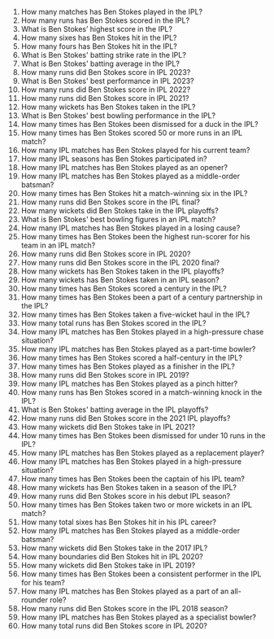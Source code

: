 1. How many matches has Ben Stokes played in the IPL?
2. How many runs has Ben Stokes scored in the IPL?
3. What is Ben Stokes’ highest score in the IPL?
4. How many sixes has Ben Stokes hit in the IPL?
5. How many fours has Ben Stokes hit in the IPL?
6. What is Ben Stokes' batting strike rate in the IPL?
7. What is Ben Stokes' batting average in the IPL?
8. How many runs did Ben Stokes score in IPL 2023?
9. What is Ben Stokes' best performance in IPL 2023?
10. How many runs did Ben Stokes score in IPL 2022?
11. How many runs did Ben Stokes score in IPL 2021?
12. How many wickets has Ben Stokes taken in the IPL?
13. What is Ben Stokes' best bowling performance in the IPL?
14. How many times has Ben Stokes been dismissed for a duck in the IPL?
15. How many times has Ben Stokes scored 50 or more runs in an IPL match?
16. How many IPL matches has Ben Stokes played for his current team?
17. How many IPL seasons has Ben Stokes participated in?
18. How many IPL matches has Ben Stokes played as an opener?
19. How many IPL matches has Ben Stokes played as a middle-order batsman?
20. How many times has Ben Stokes hit a match-winning six in the IPL?
21. How many runs did Ben Stokes score in the IPL final?
22. How many wickets did Ben Stokes take in the IPL playoffs?
23. What is Ben Stokes' best bowling figures in an IPL match?
24. How many IPL matches has Ben Stokes played in a losing cause?
25. How many times has Ben Stokes been the highest run-scorer for his team in an IPL match?
26. How many runs did Ben Stokes score in IPL 2020?
27. How many runs did Ben Stokes score in the IPL 2020 final?
28. How many wickets has Ben Stokes taken in the IPL playoffs?
29. How many wickets has Ben Stokes taken in an IPL season?
30. How many times has Ben Stokes scored a century in the IPL?
31. How many times has Ben Stokes been a part of a century partnership in the IPL?
32. How many times has Ben Stokes taken a five-wicket haul in the IPL?
33. How many total runs has Ben Stokes scored in the IPL?
34. How many IPL matches has Ben Stokes played in a high-pressure chase situation?
35. How many IPL matches has Ben Stokes played as a part-time bowler?
36. How many times has Ben Stokes scored a half-century in the IPL?
37. How many times has Ben Stokes played as a finisher in the IPL?
38. How many runs did Ben Stokes score in IPL 2019?
39. How many IPL matches has Ben Stokes played as a pinch hitter?
40. How many runs has Ben Stokes scored in a match-winning knock in the IPL?
41. What is Ben Stokes' batting average in the IPL playoffs?
42. How many runs did Ben Stokes score in the 2021 IPL playoffs?
43. How many wickets did Ben Stokes take in IPL 2021?
44. How many times has Ben Stokes been dismissed for under 10 runs in the IPL?
45. How many IPL matches has Ben Stokes played as a replacement player?
46. How many IPL matches has Ben Stokes played in a high-pressure situation?
47. How many times has Ben Stokes been the captain of his IPL team?
48. How many wickets has Ben Stokes taken in a season of the IPL?
49. How many runs did Ben Stokes score in his debut IPL season?
50. How many times has Ben Stokes taken two or more wickets in an IPL match?
51. How many total sixes has Ben Stokes hit in his IPL career?
52. How many IPL matches has Ben Stokes played as a middle-order batsman?
53. How many wickets did Ben Stokes take in the 2017 IPL?
54. How many boundaries did Ben Stokes hit in IPL 2020?
55. How many wickets did Ben Stokes take in IPL 2019?
56. How many times has Ben Stokes been a consistent performer in the IPL for his team?
57. How many IPL matches has Ben Stokes played as a part of an all-rounder role?
58. How many runs did Ben Stokes score in the IPL 2018 season?
59. How many IPL matches has Ben Stokes played as a specialist bowler?
60. How many total runs did Ben Stokes score in IPL 2020?